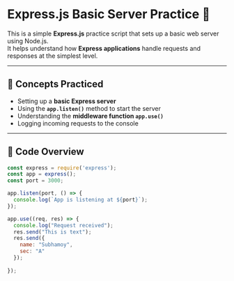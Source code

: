 # Express.js Basic Server Practice 🚀

This is a simple **Express.js** practice script that sets up a basic web server using Node.js.  
It helps understand how **Express applications** handle requests and responses at the simplest level.

---

## 🧠 Concepts Practiced

- Setting up a **basic Express server**
- Using the **`app.listen()`** method to start the server
- Understanding the **middleware function `app.use()`**
- Logging incoming requests to the console

---

## 📜 Code Overview

```js
const express = require('express');
const app = express();
const port = 3000;

app.listen(port, () => {
  console.log(`App is listening at ${port}`);
});

app.use((req, res) => {
  console.log("Request received");
  res.send("This is text");
  res.send({
    name: "Subhamoy",
    sec: "A"
  });
  
});
